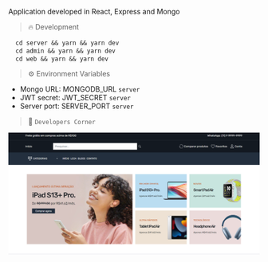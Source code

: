 Application developed in React, Express and Mongo

> :fire: Development

```
  cd server && yarn && yarn dev
  cd admin && yarn && yarn dev
  cd web && yarn && yarn dev
```

> :gear: Environment Variables

- Mongo URL: MONGODB_URL `server`
- JWT secret: JWT_SECRET `server`
- Server port: SERVER_PORT `server`

> :thought_balloon: `Developers Corner`

![Cover](./assets/cover.png)